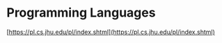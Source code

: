 # Programming Languages

[https://pl.cs.jhu.edu/pl/index.shtml](https://pl.cs.jhu.edu/pl/index.shtml)
